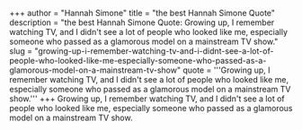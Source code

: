 +++
author = "Hannah Simone"
title = "the best Hannah Simone Quote"
description = "the best Hannah Simone Quote: Growing up, I remember watching TV, and I didn't see a lot of people who looked like me, especially someone who passed as a glamorous model on a mainstream TV show."
slug = "growing-up-i-remember-watching-tv-and-i-didnt-see-a-lot-of-people-who-looked-like-me-especially-someone-who-passed-as-a-glamorous-model-on-a-mainstream-tv-show"
quote = '''Growing up, I remember watching TV, and I didn't see a lot of people who looked like me, especially someone who passed as a glamorous model on a mainstream TV show.'''
+++
Growing up, I remember watching TV, and I didn't see a lot of people who looked like me, especially someone who passed as a glamorous model on a mainstream TV show.
